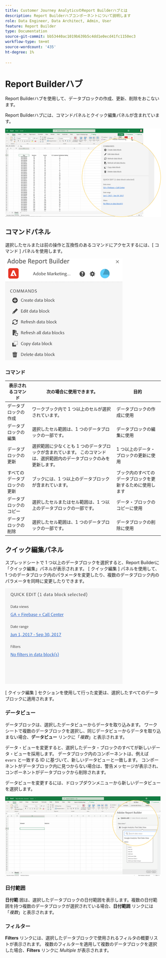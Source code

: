 ```yaml
---
title: Customer Journey AnalyticsのReport Builderハブとは
description: Report Builderハブコンポーネントについて説明します
role: Data Engineer, Data Architect, Admin, User
feature: Report Builder
type: Documentation
source-git-commit: bb53440ac1019b639b5c4dd1e0ecd41fc1150ec3
workflow-type: tm+mt
source-wordcount: '435'
ht-degree: 1%

---
```



# Report Builderハブ

Report Builderハブを使用して、データブロックの作成、更新、削除をおこないます。

Report Builderハブには、コマンドパネルとクイック編集パネルが含まれています。

![](./assets/image13.png)

## コマンドパネル

選択したセルまたは前の操作と互換性のあるコマンドにアクセスするには、[ コマンド ] パネルを使用します。

![](./assets/hub1.png)

### コマンド

| 表示されるコマンド | 次の場合に使用できます。 | 目的 |
|------|------------------|--------|
| データブロックの作成 | ワークブック内で 1 つ以上のセルが選択されています。 | データブロックの作成に使用 |
| データブロックの編集 | 選択したセル範囲は、1 つのデータブロックの一部です。 | データブロックの編集に使用 |
| データブロックの更新 | 選択範囲に少なくとも 1 つのデータブロックが含まれています。 このコマンドは、選択範囲内のデータブロックのみを更新します。 | 1 つ以上のデータ・ブロックの更新に使用 |
| すべてのデータブロックの更新 | ブックには、1 つ以上のデータブロックが含まれています。 | ブック内のすべてのデータブロックを更新するために使用します |
| データブロックのコピー | 選択したセルまたはセル範囲は、1 つ以上のデータブロックの一部です。 | データ・ブロックのコピーに使用 |
| データブロックの削除 | 選択したセル範囲は、1 つのデータブロックの一部です。 | データブロックの削除に使用 |

## クイック編集パネル

スプレッドシートで 1 つ以上のデータブロックを選択すると、Report Builderに「クイック編集」パネルが表示されます。 [ クイック編集 ] パネルを使用して、1 つのデータブロック内のパラメータを変更したり、複数のデータブロック内のパラメータを同時に変更したりできます。

![](./assets/hub2.png)

[ クイック編集 ] セクションを使用して行った変更は、選択したすべてのデータブロックに適用されます。

### データビュー

データブロックは、選択したデータビューからデータを取り込みます。 ワークシートで複数のデータブロックを選択し、同じデータビューからデータを取り込まない場合、**データビュー** リンクに「*複数*」と表示されます。

データ・ビューを変更すると、選択したデータ・ブロックのすべてが新しいデータ・ビューを採用します。 データブロック内のコンポーネントは、例えば ```evars``` と一致する ID に基づいて、新しいデータビューと一致します。 コンポーネントがデータブロック内に見つからない場合は、警告メッセージが表示され、コンポーネントがデータブロックから削除されます。

データビューを変更するには、ドロップダウンメニューから新しいデータビューを選択します。

![](./assets/image16.png)

### 日付範囲

**日付範** 囲は、選択したデータブロックの日付範囲を表示します。複数の日付範囲を持つ複数のデータブロックが選択されている場合、**日付範囲** リンクには「*複数*」と表示されます。

### フィルター

**Filters** リンクには、選択したデータブロックで使用されるフィルタの概要リストが表示されます。 複数のフィルターを適用して複数のデータブロックを選択した場合、**Filters** リンクに *Multiple* が表示されます。
